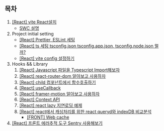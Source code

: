 ## 목차

1. [[React] vite React설치](/react%20guide/2024/10/17/set-up/)
   - [SWC 설명](/swc/2024/10/17/swc/)
1. Project initial setting
   - [[React] Prettier, ESLint 세팅](/react%20guide/2024/10/18/Prettier_ESLint/)
   - [[React] ts 세팅 tsconfig.json tsconfig.app.json, tsconfig.node.json 멀까?](/react%20guide/2024/11/12/ts-setting/)
   - [[React] vite config 설정하기](/react%20guide/2024/11/12/vite-config/)
1. Hooks && Library
   1. [[React] Javascript 파일을 Typescript Import해보자](/react%20guide/2024/10/21/import-js-from-typescript/)
   1. [[React] react-router-dom 알아보고 사용하자](/react%20guide/2024/11/12/react-router-dom/)
   1. [[React] child 컴포넌트에서 함수호출하기](/react%20guide/2024/10/22/call-child-fc/)
   1. [[React] useCallback](/react%20guide/2024/10/31/useCallback/)
   1. [[React] framer-motion 알아보고 사용하자](/react%20guide/2024/11/14/framer-react/)
   1. [[React] Context API](/react%20guide/2024/11/21/context-api/)
   1. [[React] react lazy 지연로딩 예제](/react%20guide/2024/11/21/react-lazy/)
   1. [[React] react에서 캐싱처리를 위한 react queryd와 indexDB 비교분석](/react%20guide/2024/11/22/react-query-index-db/)
      - [[FRONT] Web cache](/cache/2024/09/03/web-cache/)
1. [[React] 프론트 에러추적 도구 Sentry 사용해보기](/react%20guide/2024/11/15/sentry/)

